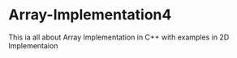# Array-Implementation4
This ia all about Array Implementation in C++ with examples in 2D Implementaion
